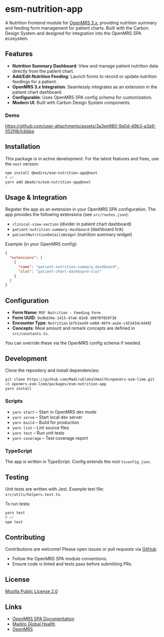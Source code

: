 # esm-nutrition-app

A Nutrition frontend module for [OpenMRS 3.x](https://openmrs.org/), providing nutrition summary and feeding form management for patient charts. Built with the Carbon Design System and designed for integration into the OpenMRS SPA ecosystem.

## Features

- **Nutrition Summary Dashboard**: View and manage patient nutrition data directly from the patient chart.
- **Add/Edit Nutrition Feeding**: Launch forms to record or update nutrition feedings for a patient.
- **OpenMRS 3.x Integration**: Seamlessly integrates as an extension in the patient chart dashboard.
- **Configurable**: Uses OpenMRS SPA config schema for customization.
- **Modern UI**: Built with Carbon Design System components.

### Demo 
https://github.com/user-attachments/assets/3a3ee980-9a0d-49b3-a3a9-052f4b1cbbbe


## Installation

This package is in active development. For the latest features and fixes, use the `next` version:

```sh
npm install @madiro/esm-nutrition-app@next
# or
yarn add @madiro/esm-nutrition-app@next
```

## Usage & Integration

Register the app as an extension in your OpenMRS SPA configuration. The app provides the following extensions (see `src/routes.json`):

- `clinical-view-section` (divider in patient chart dashboard)
- `patient-nutrition-summary-dashboard` (dashboard link)
- `patientNutritionDetailsWidget` (nutrition summary widget)

Example (in your OpenMRS config):
```json
{
  "extensions": [
    {
      "name": "patient-nutrition-summary-dashboard",
      "slot": "patient-chart-dashboard-slot"
    }
  ]
}
```

## Configuration

- **Form Name**: `MSF Nutrition - Feeding Form`
- **Form UUID**: `9ed6d34e-1415-47a6-82e8-30070f859f38`
- **Encounter Type**: `Nutrition` (`efb1ee49-ed60-40f4-aa2e-c45143dc4d49`)
- **Concepts**: Meal amount and remark concepts are defined in `src/constants.ts`.

You can override these via the OpenMRS config schema if needed.

## Development

Clone the repository and install dependencies:

```sh
git clone https://github.com/MadiroGlobalHealth/openmrs-esm-lime.git
cd openmrs-esm-lime/packages/esm-nutrition-app
yarn install
```

### Scripts

- `yarn start` – Start in OpenMRS dev mode
- `yarn serve` – Start local dev server
- `yarn build` – Build for production
- `yarn lint` – Lint source files
- `yarn test` – Run unit tests
- `yarn coverage` – Test coverage report

### TypeScript

The app is written in TypeScript. Config extends the root `tsconfig.json`.

## Testing

Unit tests are written with Jest. Example test file: `src/utils/helpers.test.ts`.

To run tests:

```sh
yarn test
# or
npm test
```

## Contributing

Contributions are welcome! Please open issues or pull requests via [GitHub](https://github.com/MadiroGlobalHealth/openmrs-esm-lime).

- Follow the OpenMRS SPA module conventions.
- Ensure code is linted and tests pass before submitting PRs.

## License

[Mozilla Public License 2.0](https://www.mozilla.org/en-US/MPL/2.0/)

## Links

- [OpenMRS SPA Documentation](https://openmrs.github.io/openmrs-esm-core/)
- [Madiro Global Health](https://github.com/MadiroGlobalHealth)
- [OpenMRS](https://openmrs.org/)
